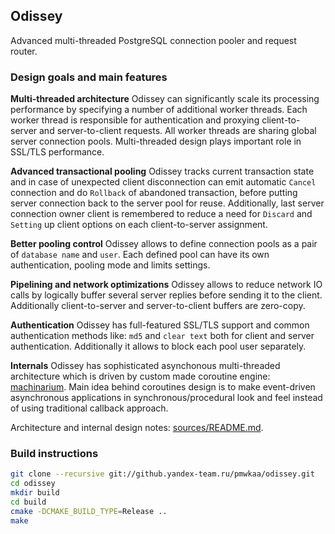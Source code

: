 
## Odissey

Advanced multi-threaded PostgreSQL connection pooler and request router.

### Design goals and main features

**Multi-threaded architecture**
Odissey can significantly scale its processing performance by
specifying a number of additional worker threads. Each worker thread is
responsible for authentication and proxying client-to-server and server-to-client
requests. All worker threads are sharing global server connection pools.
Multi-threaded design plays important role in SSL/TLS performance.

**Advanced transactional pooling**
Odissey tracks current transaction state and in case of unexpected client
disconnection can emit automatic `Cancel` connection and do `Rollback` of
abandoned transaction, before putting server connection back to
the server pool for reuse. Additionally, last server connection owner client
is remembered to reduce a need for `Discard` and `Setting` up client options
on each client-to-server assignment.

**Better pooling control**
Odissey allows to define connection pools as a pair of `database name` and `user`.
Each defined pool can have its own authentication, pooling mode and limits settings.

**Pipelining and network optimizations**
Odissey allows to reduce network IO calls by logically buffer several
server replies before sending it to the client. Additionally
client-to-server and server-to-client buffers are zero-copy.

**Authentication**
Odissey has full-featured SSL/TLS support and common authentication methods
like: `md5` and `clear text` both for client and server authentication.
Additionally it allows to block each pool user separately.

**Internals**
Odissey has sophisticated asynchonous multi-threaded architecture which
is driven by custom made coroutine engine: [machinarium]().
Main idea behind coroutines design is to make event-driven asynchronous applications in
synchronous/procedural look and feel instead of using traditional
callback approach.

Architecture and internal design notes: [sources/README.md]().

### Build instructions

```sh
git clone --recursive git://github.yandex-team.ru/pmwkaa/odissey.git
cd odissey
mkdir build
cd build
cmake -DCMAKE_BUILD_TYPE=Release ..
make
```
